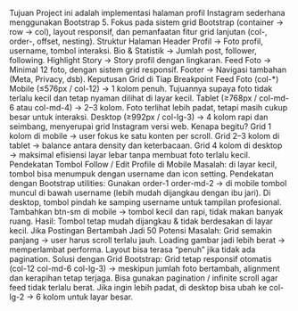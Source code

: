 Tujuan
Project ini adalah implementasi halaman profil Instagram sederhana menggunakan Bootstrap 5. Fokus pada sistem grid Bootstrap (container → row → col), layout responsif, dan pemanfaatan fitur grid lanjutan (col-, order-, offset, nesting).
Struktur Halaman
Header Profil → Foto profil, username, tombol interaksi.
Bio & Statistik → Jumlah post, follower, following.
Highlight Story → Story profil dengan lingkaran.
Feed Foto → Minimal 12 foto, dengan sistem grid responsif.
Footer → Navigasi tambahan (Meta, Privacy, dsb).
Keputusan Grid di Tiap Breakpoint
Feed Foto (col-*)
Mobile (≤576px / col-12)
→ 1 kolom penuh. Tujuannya supaya foto tidak terlalu kecil dan tetap nyaman dilihat di layar kecil.
Tablet (≥768px / col-md-6 atau col-md-4)
→ 2–3 kolom. Foto terlihat lebih padat, tetapi masih cukup besar untuk interaksi.
Desktop (≥992px / col-lg-3)
→ 4 kolom rapi dan seimbang, menyerupai grid Instagram versi web.
Kenapa begitu?
Grid 1 kolom di mobile → user fokus ke satu konten per scroll.
Grid 2–3 kolom di tablet → balance antara density dan keterbacaan.
Grid 4 kolom di desktop → maksimal efisiensi layar lebar tanpa membuat foto terlalu kecil.
Pendekatan Tombol Follow / Edit Profile di Mobile
Masalah: di layar kecil, tombol bisa menumpuk dengan username dan icon setting.
Pendekatan dengan Bootstrap utilities:
Gunakan order-1 order-md-2 → di mobile tombol muncul di bawah username (lebih mudah dijangkau dengan ibu jari).
Di desktop, tombol pindah ke samping username untuk tampilan profesional.
Tambahkan btn-sm di mobile → tombol kecil dan rapi, tidak makan banyak ruang.
Hasil: Tombol tetap mudah dijangkau & tidak berdesakan di layar kecil.
Jika Postingan Bertambah Jadi 50
Potensi Masalah:
Grid semakin panjang → user harus scroll terlalu jauh.
Loading gambar jadi lebih berat → memperlambat performa.
Layout bisa terasa “penuh” jika tidak ada pagination.
Solusi dengan Grid Bootstrap:
Grid tetap responsif otomatis (col-12 col-md-6 col-lg-3) → meskipun jumlah foto bertambah, alignment dan kerapihan tetap terjaga.
Bisa gunakan pagination / infinite scroll agar feed tidak terlalu berat.
Jika ingin lebih padat, di desktop bisa ubah ke col-lg-2 → 6 kolom untuk layar besar.
